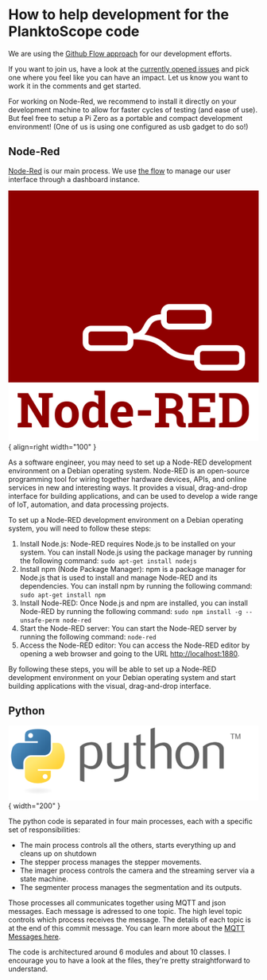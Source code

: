 # How to help development for the PlanktoScope code

We are using the [Github Flow approach](https://docs.github.com/en/free-pro-team@latest/github/collaborating-with-issues-and-pull-requests) for our development efforts.

If you want to join us, have a look at the [currently opened issues](https://github.com/PlanktonPlanet/PlanktoScope/issues) and pick one where you feel like you can have an impact. Let us know you want to work it in the comments and get started.

For working on Node-Red, we recommend to install it directly on your development machine to allow for faster cycles of testing (and ease of use). But feel free to setup a Pi Zero as a portable and compact development environment! (One of us is using one configured as usb gadget to do so!)

## Node-Red

[Node-Red](https://nodered.org/) is our main process. We use [the flow](https://nodered.org/docs/developing-flows/flow-structure) to manage our user interface through a dashboard instance.

![node-red](../../images/logos/node-red.svg){ align=right width="100" }

As a software engineer, you may need to set up a Node-RED development environment on a Debian operating system. Node-RED is an open-source programming tool for wiring together hardware devices, APIs, and online services in new and interesting ways. It provides a visual, drag-and-drop interface for building applications, and can be used to develop a wide range of IoT, automation, and data processing projects.

To set up a Node-RED development environment on a Debian operating system, you will need to follow these steps:

1. Install Node.js: Node-RED requires Node.js to be installed on your system. You can install Node.js using the package manager by running the following command: `sudo apt-get install nodejs`
2. Install npm (Node Package Manager): npm is a package manager for Node.js that is used to install and manage Node-RED and its dependencies. You can install npm by running the following command: `sudo apt-get install npm`
3. Install Node-RED: Once Node.js and npm are installed, you can install Node-RED by running the following command: `sudo npm install -g --unsafe-perm node-red`
4. Start the Node-RED server: You can start the Node-RED server by running the following command: `node-red`
5. Access the Node-RED editor: You can access the Node-RED editor by opening a web browser and going to the URL <http://localhost:1880>.

By following these steps, you will be able to set up a Node-RED development environment on your Debian operating system and start building applications with the visual, drag-and-drop interface.

## Python

![python](../../images/logos/python.svg){ width="200" }

The python code is separated in four main processes, each with a specific set of responsibilities:

- The main process controls all the others, starts everything up and cleans up on shutdown
- The stepper process manages the stepper movements.
- The imager process controls the camera and the streaming server via a state machine.
- The segmenter process manages the segmentation and its outputs.

Those processes all communicates together using MQTT and json messages. Each message is adressed to one topic. The high level topic controls which process receives the message. The details of each topic is at the end of this commit message. You can learn more about the [MQTT Messages here](../../reference/software/mqtt-api.md).

The code is architectured around 6 modules and about 10 classes. I encourage you to have a look at the files, they're pretty straightforward to understand.

